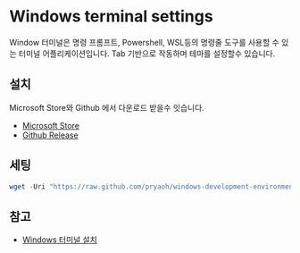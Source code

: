 # Windows terminal settings
Window 터미널은 명령 프롬프트, Powershell, WSL등의 명령줄 도구를 사용할 수 있는 터미널 어플리케이션입니다.
Tab 기반으로 작동하며 테마를 설정할수 있습니다.


## 설치

Microsoft Store와 Github 에서 다운로드 받을수 잇습니다.

- [Microsoft Store](https://www.microsoft.com/ko-kr/p/windows-terminal/9n0dx20hk701?rtc=1&activetab=pivot:overviewtab)
- [Github Release](https://github.com/microsoft/terminal/releases)

## 세팅

```Powershell
wget -Uri "https://raw.github.com/pryaoh/windows-development-environment/main/terminal/settings.json"
```




## 참고

- [Windows 터미널 설치](https://docs.microsoft.com/ko-kr/windows/terminal/get-started)
